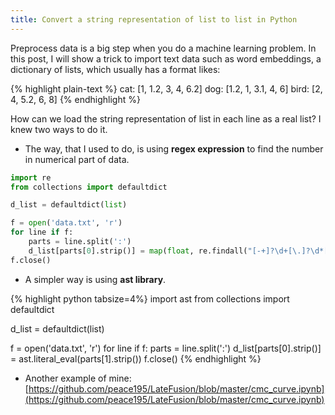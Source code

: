```yaml
---
title: Convert a string representation of list to list in Python
---
```


Preprocess data is a big step when you do a machine learning problem.
In this post, I will show a trick to import text data such as word embeddings, a dictionary of lists, which usually has a format likes:

{% highlight plain-text %}
cat: [1, 1.2, 3, 4, 6.2]
dog: [1.2, 1, 3.1, 4, 6]
bird: [2, 4, 5.2, 6, 8]
{% endhighlight %}

How can we load the string representation of list in each line as a real list? I knew two ways to do it.

* The way, that I used to do, is using **regex expression** to find the number in numerical part of data. 

```python
import re
from collections import defaultdict

d_list = defaultdict(list)

f = open('data.txt', 'r')
for line if f:
    parts = line.split(':')
    d_list[parts[0].strip()] = map(float, re.findall("[-+]?\d+[\.]?\d*[eE]?[-+]?\d*", parts[1]))
f.close()
```

* A simpler way is using **ast library**.

{% highlight python tabsize=4%}
import ast
from collections import defaultdict

d_list = defaultdict(list)

f = open('data.txt', 'r')
for line if f:
    parts = line.split(':')
    d_list[parts[0].strip()] = ast.literal_eval(parts[1].strip())
f.close()
{% endhighlight %}

* Another example of mine: [https://github.com/peace195/LateFusion/blob/master/cmc_curve.ipynb](https://github.com/peace195/LateFusion/blob/master/cmc_curve.ipynb)